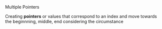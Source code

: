 Multiple Pointers 

Creating **pointers** or values that correspond to an index and move towards the beginnning, middle, end considering the circumstance


